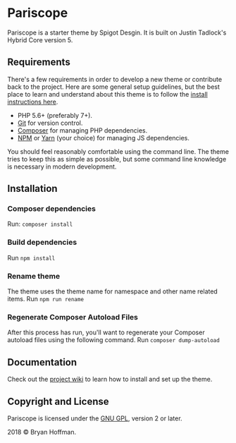# Pariscope

Pariscope is a starter theme by Spigot Desgin. It is built on Justin Tadlock's Hybrid Core version 5.

## Requirements

There's a few requirements in order to develop a new theme or contribute back to the project. Here are some general setup guidelines, but the best place to learn and understand about this theme is to follow the [install instructions here](https://github.com/justintadlock/mythic/wiki/Installation).

- PHP 5.6+ (preferably 7+).
- [Git](https://git-scm.com/) for version control.
- [Composer](https://getcomposer.org/) for managing PHP dependencies.
- [NPM](https://www.npmjs.com/) or [Yarn](https://yarnpkg.com/en/) (your choice) for managing JS dependencies.

You should feel reasonably comfortable using the command line. The theme tries to keep this as simple as possible, but some command line knowledge is necessary in modern development.

## Installation

### Composer dependencies

Run: `composer install`

### Build dependencies

Run `npm install`

### Rename theme

The theme uses the theme name for namespace and other name related items.
Run `npm run rename`

### Regenerate Composer Autoload Files

After this process has run, you'll want to regenerate your Composer autoload files using the following command.
Run `composer dump-autoload`

## Documentation

Check out the [project wiki](https://github.com/justintadlock/wiki) to learn how to install and set up the theme.

## Copyright and License

Pariscope is licensed under the [GNU GPL](http://www.gnu.org/licenses/old-licenses/gpl-2.0.html), version 2 or later.

2018 &copy; Bryan Hoffman.
